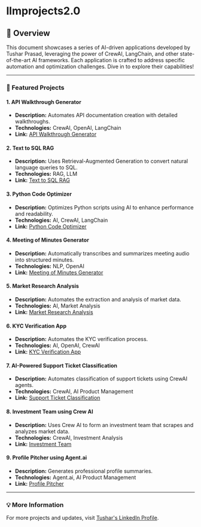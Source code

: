 # llmprojects2.0


## 🚀 Overview

This document showcases a series of AI-driven applications developed by Tushar Prasad, leveraging the power of CrewAI, LangChain, and other state-of-the-art AI frameworks. Each application is crafted to address specific automation and optimization challenges. Dive in to explore their capabilities!

---

### 🌟 Featured Projects

#### 1. API Walkthrough Generator

* **Description:** Automates API documentation creation with detailed walkthroughs.
* **Technologies:** CrewAI, OpenAI, LangChain
* **Link:** [API Walkthrough Generator](https://www.linkedin.com/posts/tusharprasad6a15315a_api-documentation-crewai-activity-7328294252239618048-MTtl?utm_source=share&utm_medium=member_desktop)

#### 2. Text to SQL RAG

* **Description:** Uses Retrieval-Augmented Generation to convert natural language queries to SQL.
* **Technologies:** RAG, LLM
* **Link:** [Text to SQL RAG](https://www.linkedin.com/posts/tusharprasad6a15315a_sqltotext-rag-llm-activity-7327573248169119744-RW4U?utm_source=share&utm_medium=member_desktop)

#### 3. Python Code Optimizer

* **Description:** Optimizes Python scripts using AI to enhance performance and readability.
* **Technologies:** AI, CrewAI, LangChain
* **Link:** [Python Code Optimizer](https://www.linkedin.com/posts/tusharprasad6a15315a_ai-crewai-langchain-activity-7325753762206101505-BERB?utm_source=share&utm_medium=member_desktop)

#### 4. Meeting of Minutes Generator

* **Description:** Automatically transcribes and summarizes meeting audio into structured minutes.
* **Technologies:** NLP, OpenAI
* **Link:** [Meeting of Minutes Generator](https://www.linkedin.com/posts/tusharprasad6a15315a_ai-nlp-automation-activity-7325029003637968897-93G6?utm_source=share&utm_medium=member_desktop)

#### 5. Market Research Analysis

* **Description:** Automates the extraction and analysis of market data.
* **Technologies:** AI, Market Analysis
* **Link:** [Market Research Analysis](https://www.linkedin.com/posts/tusharprasad6a15315a_ai-marketresearch-automation-activity-7323217059562012672-_BAz?utm_source=share&utm_medium=member_desktop)

#### 6. KYC Verification App

* **Description:** Automates the KYC verification process.
* **Technologies:** AI, OpenAI, CrewAI
* **Link:** [KYC Verification App](https://www.linkedin.com/posts/tusharprasad6a15315a_ai-crewai-openai-activity-7322492287882514433-9hoP?utm_source=share&utm_medium=member_desktop)

#### 7. AI-Powered Support Ticket Classification

* **Description:** Automates classification of support tickets using CrewAI agents.
* **Technologies:** CrewAI, AI Product Management
* **Link:** [Support Ticket Classification](https://www.linkedin.com/posts/tusharprasad6a15315a_crewai-agents-aiproductmanagement-activity-7321405106791288832-Q11l?utm_source=share&utm_medium=member_desktop)

#### 8. Investment Team using Crew AI

* **Description:** Uses Crew AI to form an investment team that scrapes and analyzes market data.
* **Technologies:** CrewAI, Investment Analysis
* **Link:** [Investment Team](https://www.linkedin.com/posts/tusharprasad6a15315a_agents-crewai-aiproductmanagement-activity-7319978205698830336-66pk?utm_source=share&utm_medium=member_desktop)

#### 9. Profile Pitcher using Agent.ai

* **Description:** Generates professional profile summaries.
* **Technologies:** Agent.ai, AI Product Management
* **Link:** [Profile Pitcher](https://www.linkedin.com/posts/tusharprasad6a15315a_profile-pitcher-agentai-activity-7319578061987885056-sD5b?utm_source=share&utm_medium=member_desktop)

---

### 💡 More Information

For more projects and updates, visit [Tushar's LinkedIn Profile](https://www.linkedin.com/in/tusharprasad6a15315a/).

   
